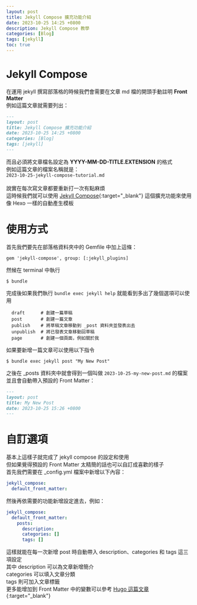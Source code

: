 ```yaml
---
layout: post
title: Jekyll Compose 擴充功能介紹
date: 2023-10-25 14:25 +0800
description: Jekyll Compose 教學
categories: [Blog]
tags: [jekyll] 
toc: true
---
```

# Jekyll Compose 
在運用 jekyll 撰寫部落格的時候我們會需要在文章 md 檔的開頭手動註明 **Front Matter**<br>
例如這篇文章就需要列出：<br>
```markdown
---
layout: post
title: Jekyll Compose 擴充功能介紹
date: 2023-10-25 14:25 +0800
categories: [Blog]
tags: [jekyll] 
---
```
而且必須將文章檔名設定為 **YYYY-MM-DD-TITLE.EXTENSION** 的格式<br>
例如這篇文章的檔案名稱就是：<br>
`2023-10-25-jekyll-compose-tutorial.md`<br><br>
說實在每次寫文章都要重新打一次有點麻煩<br>
這時候我們就可以使用 [Jekyll Compose](https://github.com/jekyll/jekyll-compose){:target="_blank"}  這個擴充功能來使用像 Hexo 一樣的自動產生模板<br>

# 使用方式
首先我們要先在部落格資料夾中的 Gemfile 中加上這條：<br>
```
gem 'jekyll-compose', group: [:jekyll_plugins]
```
然候在 terminal 中執行
```shell
$ bundle
```
完成後如果我們執行 `bundle exec jekyll help` 就能看到多出了幾個選項可以使用
```shell
  draft      # 創建一篇草稿
  post       # 創建一篇文章
  publish    # 將草稿文章移動到 _post 資料夾並發表出去
  unpublish  # 將已發表文章移動回草稿
  page       # 創建一個頁面，例如關於我
```
如果要新增一篇文章可以使用以下指令
```shell
$ bundle exec jekyll post "My New Post"
```
之後在 _posts 資料夾中就會得到一個叫做 `2023-10-25-my-new-post.md` 的檔案<br>
並且會自動帶入預設的 Front Matter：
```md
---
layout: post
title: My New Post
date: 2023-10-25 15:26 +0800
---
```
# 自訂選項
基本上這樣子就完成了 jekyll compose 的設定和使用<br>
但如果覺得預設的 Front Matter 太精簡的話也可以自訂成喜歡的樣子<br>
首先我們需要在 _config.yml 檔案中新增以下內容：
```yml
jekyll_compose:
  default_front_matter:
```
然後再依需要的功能新增設定進去，例如：
```yml
jekyll_compose:
  default_front_matter:
    posts:
      description:
      categories: []
      tags: []
```
這樣就能在每一次新增 post 時自動帶入 description、categories 和 tags 這三項設定<br>
其中 description 可以為文章新增簡介<br>
categories 可以填入文章分類<br>
tags 則可加入文章標籤<br>
更多能增加到 Front Matter 中的變數可以參考 [Hugo 這篇文章](https://gohugo.io/content-management/front-matter/#front-matter-variables){:target="_blank"} <br>